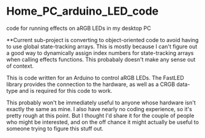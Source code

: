 # Home_PC_arduino_LED_code
 code for running effects on aRGB LEDs in my desktop PC


**Current sub-project is converting to object-oriented code to avoid having to use global state-tracking arrays. This is mostly because
I can't figure out a good way to dynamically assign index numbers for state-tracking arrays when calling effects functions.
	This probabaly doesn't make any sense out of context.

This is code written for an Arduino to control aRGB LEDs.
The FastLED library provides the connection to the hardware, as well as a CRGB data-type and is required for this code to work.

This probably won't be immediately useful to anyone whose hardware isn't exactly the same as mine. 
I also have nearly no coding experience, so it's pretty rough at this point.
But I thought I'd share it for the couple of people who might be interested, and on the off chance it might 
actually be useful to someone trying to figure this stuff out.
